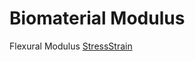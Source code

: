 # Biomaterial Modulus

Flexural Modulus
[StressStrain](https://github.com/goldenrtiger/Modulus/blob/master/Media/StressStrain.png)

